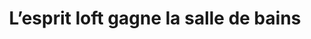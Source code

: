 ---
  template: 0
  type: "0"
  titre: "L’esprit loft gagne la salle de bains"
  titreMEA: "L’esprit loft gagne la salle de bains"
  surTitre: "Un style audacieux et contemporain !"
  tempsLecture: ""
  libelleType: "Texte"
  url: "/c/magazine/inspirations-tendances/l-esprit-loft-gagne-la-salle-de-bains"
  thematiques: "Rénovation,Déco"
  piecesHabitation: "Salle de bain"
  produits: "Meuble de salle de bain,Douche,Vasque et lavabo,Carrelage"
  sujets: ""
  tags: ""
  visuelMea: null
  visuelDesktop: 
    url: "/img/contrib/3194989159803f92/sdb loft.jpg"
    alt: "esprit loft"
  visuelMobile: null
  title: "L’esprit loft gagne la salle de bains"
  permalink: "articles//c/magazine/inspirations-tendances/l-esprit-loft-gagne-la-salle-de-bains"
  layout: "post"
  lang: "fr-fr"
---